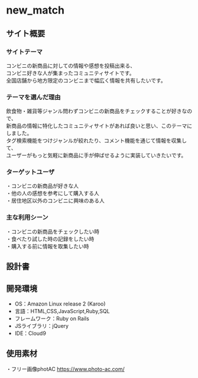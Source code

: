 # new_match

## サイト概要
### サイトテーマ
コンビニの新商品に対しての情報や感想を投稿出来る、  
コンビニ好きな人が集まったコミュニティサイトです。  
全国店舗から地方限定のコンビニまで幅広く情報を共有したいです。  

### テーマを選んだ理由
飲食物・雑貨等ジャンル問わずコンビニの新商品をチェックすることが好きなので、  
新商品の情報に特化したコミュニティサイトがあれば良いと思い、このテーマにしました。  
タグ検索機能をつけジャンルが絞れたり、コメント機能を通じて情報を収集して、  
ユーザーがもっと気軽に新商品に手が伸ばせるように実装していきたいです。  

### ターゲットユーザ
・コンビニの新商品が好きな人<br>
・他の人の感想を参考にして購入する人<br>
・居住地区以外のコンビニに興味のある人

### 主な利用シーン
・コンビニの新商品をチェックしたい時<br>
・食べたり試した時の記録をしたい時<br>
・購入する前に情報を取集したい時

## 設計書


## 開発環境
- OS：Amazon Linux release 2 (Karoo)
- 言語：HTML,CSS,JavaScript,Ruby,SQL
- フレームワーク：Ruby on Rails
- JSライブラリ：jQuery
- IDE：Cloud9

## 使用素材
・フリー画像photAC  https://www.photo-ac.com/